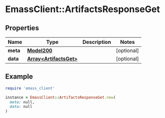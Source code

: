 # EmassClient::ArtifactsResponseGet

## Properties

| Name | Type | Description | Notes |
| ---- | ---- | ----------- | ----- |
| **meta** | [**Model200**](Model200.md) |  | [optional] |
| **data** | [**Array&lt;ArtifactsGet&gt;**](ArtifactsGet.md) |  | [optional] |

## Example

```ruby
require 'emass_client'

instance = EmassClient::ArtifactsResponseGet.new(
  meta: null,
  data: null
)
```

